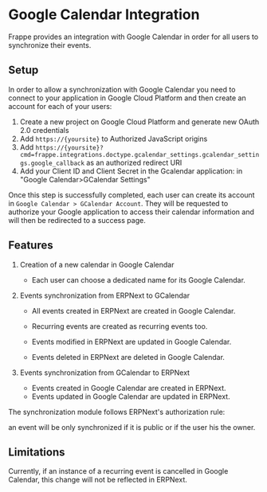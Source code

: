 <!-- add-breadcrumbs -->
# Google Calendar Integration

Frappe provides an integration with Google Calendar in order for all users to synchronize their events.

## Setup

In order to allow a synchronization with Google Calendar you need to connect to your application in Google Cloud Platform and then create an account for each of your users:

1. Create a new project on Google Cloud Platform and generate new OAuth 2.0 credentials
2. Add `https://{yoursite}` to Authorized JavaScript origins
3. Add `https://{yoursite}?cmd=frappe.integrations.doctype.gcalendar_settings.gcalendar_settings.google_callback` as an authorized redirect URI
4. Add your Client ID and Client Secret in the Gcalendar application: in "Google Calendar>GCalendar Settings"

Once this step is successfully completed, each user can create its account in `Google Calendar > GCalendar Account`.
They will be requested to authorize your Google application to access their calendar information and will then be redirected to a success page.


## Features

1. Creation of a new calendar in Google Calendar  
	- Each user can choose a dedicated name for its Google Calendar.

2. Events synchronization from ERPNext to GCalendar  
	- All events created in ERPNext are created in Google Calendar.
	- Recurring events are created as recurring events too.

	- Events modified in ERPNext are updated in Google Calendar.

	- Events deleted in ERPNext are deleted in Google Calendar.

3. Events synchronization from GCalendar to ERPNext  
	- Events created in Google Calendar are created in ERPNext.
	- Events updated in Google Calendar are updated in ERPNext.

The synchronization module follows ERPNext's authorization rule:

an event will be only synchronized if it is public or if the user his the owner.


## Limitations

Currently, if an instance of a recurring event is cancelled in Google Calendar, this change will not be reflected in ERPNext.